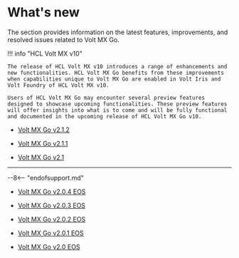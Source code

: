 # What's new

The section provides information on the latest features, improvements, and resolved issues related to Volt MX Go.

!!! info "HCL Volt MX v10"

    The release of HCL Volt MX v10 introduces a range of enhancements and new functionalities. HCL Volt MX Go benefits from these improvements when capabilities unique to Volt MX Go are enabled in Volt Iris and Volt Foundry of HCL Volt MX v10. 

    Users of HCL Volt MX Go may encounter several preview features designed to showcase upcoming functionalities. These preview features will offer insights into what is to come and will be fully functional and documented in the upcoming release of HCL Volt MX Go v10.

- [Volt MX Go v2.1.2](v212.md)

- [Volt MX Go v2.1.1](v211.md)

- [Volt MX Go v2.1](v210.md)

---

--8<-- "endofsupport.md"

- [Volt MX Go v2.0.4 EOS](v204.md)

- [Volt MX Go v2.0.3 EOS](v203.md)

- [Volt MX Go v2.0.2 EOS](v202.md)

- [Volt MX Go v2.0.1 EOS](v201.md)

- [Volt MX Go v2.0 EOS](v200.md)

<!--
!!!note "Early access version changes"
    For the updates and changes in the early access version, see [Early Access Version changes](../earlyaccesschanges.md).
-->